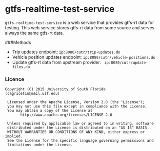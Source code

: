 #  gtfs-realtime-test-service

```gtfs-realtime-test-service``` is a web service that provides gtfs-rt data for testing. 
This web service stores gtfs-rt data from some source and serves always the same gtfs-rt data.


###Methods

- Trip updates endpoint: ```ip:8080/cutr/trip-updates.do```
- Vehicle position updates endpoint: ```ip:8080/cutr/vehicle-positions.do```
- Update gtfs-rt data from upstream provider: ``` ip:8080/cutr/update-files.do```

### Licence

```
Copyright (C) 2015 University of South Florida (cagricetin@mail.usf.edu)
 
 Licensed under the Apache License, Version 2.0 (the "License");
 you may not use this file except in compliance with the License.
 You may obtain a copy of the License at
       http://www.apache.org/licenses/LICENSE-2.0
 
 Unless required by applicable law or agreed to in writing, software
 distributed under the License is distributed on an "AS IS" BASIS,
 WITHOUT WARRANTIES OR CONDITIONS OF ANY KIND, either express or implied.
 See the License for the specific language governing permissions and
 limitations under the License.
 ```
 


